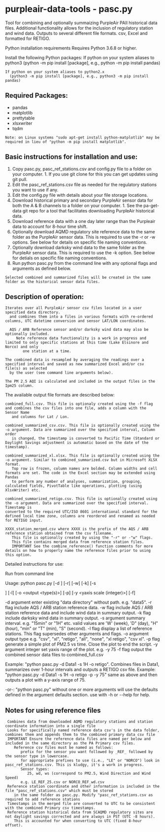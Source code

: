 # purpleair-data-tools - pasc.py
Tool for combining and optionally summaizing PurpleAir PAII historical data files.
Additional functionality allows for the inclusion of regulatory station and wind data.
Outputs to several different file formats. csv, Excel and formatted for RETIGO.

Python installation requirements
   Requires Python 3.6.8 or higher.

   Install the following Python packages:
    If python on your system aliases to python3
      (python -m pip install [package], e.g., python -m pip install pandas)

    If python on your system aliases to python2.x
      (python3 -m pip install [package], e.g., python3 -m pip install pandas)

   ## Required Packages:
   * pandas
   * matplotlib
   * prettytable
   * xlsxwriter
   * tqdm

    Note: on Linux systems "sudo apt-get install python-matplotlib" may be
    required in lieu of "python -m pip install matplotlib".

## Basic instructions for installation and use:
   1. Copy pasc.py, pasc_ref_stations.csv and config.py file to a folder on your computer.
    1. If you use git clone for this you can get updates using git pull.
   2. Edit the pasc_ref_stations.csv file as needed for the regulatory stations you want to use if any.
   3. Edit the config.py file with details about your file storage locations.
   4. Download historical primary and secondary PurpleAir sensor data for both the A & B channels to a folder on your computer.
    1. See the pa-get-data git repo for a tool that facilitates downloading PurpleAir historical data.
   5. Download reference data with a one day later range than the Purpleair
       data to account for 8-hour time shift.
   6. Optionally download AQMD regulatory site reference data to the same folder
    as the PurpleAir sensor data. This is required to use the -r or -w options.
       See below for details on specific file naming conventions.
   7. Optionally download darksky wind data to the same folder as the PurpleAir
    sensor data. This is required to use the -k option.
       See below for detials on specific file naming conventions.
   8. Run python pasc.py from the command line with any optional flags and arguments as defined below.

    Selected combined and summarized files will be created in the same folder as the historical sensor data files.


## Description of operation:
    Iterates over all PurpleAir sensor csv files located in a user specified data directory.
      and combines them into a files in various formats with re-ordered columns, UTC datetime conversion and sensor LAT/LON coordinates.

      AQS / ARB Reference sensor and/or darksky wind data may also be optionally included.
         Note reference data functionality is a work in progress and limited to only specific stations at this time (Lake Elsinore and Norco) and only
            one station at a time.

    The combined data is resampled by averaging the readings over a specified interval and saved as new summarized Excel and/or csv file(s) as selected
      by the user (see command line arguments below).

    The PM 2.5 AQI is calculated and included in the output files in the Ipm25 column.

 The available output file formats are described below:

    combined_full.csv. This file is optionaly created using the -f flag and combines the csv files into one file, adds a column with the Sensor Name
       and columns for Lat / Lon.
 
    combined_summarized_csv.csv. This file is optionally created using the -o argument. Data are summarized over the specified interval, Column order
       is changed, the timestamp is converted to Pacific Time (Standard or Daylight Savings adjustment is automatic based on the date of the timestamp).

    combined_summarized_xl.xlsx. This file is optionally created using the -o argument. Similar to combined_summarized.csv but in Microsoft XLSX format. 
       Top row is frozen, column names are bolded. Column widths and cell formats are set. The code in the Excel section may be extended using Pandas 
       to perform any number of analyses, summarization, grouping, calculated fields, PivotTable like operations, plotting (using XlsxWriter) etc.

    combined_summarized_retigo.csv. This file is optionally created using the -o argument. Data are summarized over the specified interval. Timestamp is
    converted to the required UTC/ISO 8601 international standard for the defined local time zone, columns are reordered and renamed as needed for RETIGO input.

    XXXX_station_merged.csv where XXXX is the prefix of the AQS / ARB reference station obtained from the csv filename. 
       This file is optionally created by using the "-r" or -"w" flags.
       This file contains merged data from reference station files. 
       IMPORTANT See the combine_reference() function comments for more details on how to properly name the reference files prior to using this option.


 Detailed instructions for use:

 Run from command line 

 Usage:  python pasc.py [-d <data directory>] [-r] [-w] [-k] [-s <summary interval>] [-l] [-o <output <type(s)>] [-p] [-y <yaxis scale (integer)>] [-f]

   -d argument enter existing "data directory" without path. e.g. "data5".
   -r flag include AQS / ARB station reference data.
   -w flag include AQS / ARB station reference data and include wind data in summary output.
   -k flag include darksky wind data in summary output.
   -s argument summary interval. e.g. "15min" or "1H" etc. 
         valid values are 'W' (week), 'D" (day), "H" (hour), "min" or "T" (min), "S" (second).
   -l flag display a list of reference stations. This flag supersedes other arguments and flags.
   -o argument output type e.g. "csv", "xl", "retigo", "all", "none", "xl retigo", "csv xl".
   -p flag generate a simple plot of PM2.5 vs time. Close the plot to end the script.
   -y argument integer set yaxis range of the plot. e.g. -y 75
   -f flag output the combined sensor data files to combined_full.csv

   Example: "python pasc.py -d Data1 -s 1H -o retigo". Combines files in Data1, summarizes over 1-hour intervals and outputs a RETIGO csv file.
   Example: "python pasc.py -d Data1 -s 1H -o retigo -p -y 75" same as above and then outputs a plot with a y-axis range of 75.

   -or-: "python pasc.py" without one or more arguments will use the defaults defined in the argument defaults section.
   use with -h or --help for help.

##  Notes for using reference files
     Combines data from downloaded AQMD regulatory stations and station coordinate information into a single file
     Looks for specifically named reference data csv's in the data folder, combines them and appends them to the combined primary data csv file
     IMPORTANT Ensure the reference data files are named per below and included in the same directory as the PA Primary csv files.
        Reference csv files must be named as follows:
           prefix for the sensor you want followed by _REF_ followed by the sensor type in lowercase.
           for appropriate prefixes to use (i.e., "LE" or "NORCO") look in pasc_ref_stations.csv. This is kludgy, it's a work in progress.
           Sensor types:
              25, wd, ws (correspond to PM2.5, Wind Direction and Wind Speed)
           e.g. LE_REF_25.csv or NORCO_REF_wd.csv
     Reference station coordinate and other information is included in the file "pasc_ref_stations.csv" which must be stored 
        in the same folder as pasc.py. Modify "pasc_ref_stations.csv as required to add reference stations
     Timestamps in the merged file are converted to UTC to be consistent with the combined Primary csv timestamps.
     Reference station historical data from SCAQMD regulatory sites are not daylight savings corrected and are always in PST (UTC -8 hours). 
        This is accounted for when converting to UTC (fixed 8-hour offset).
